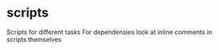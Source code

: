 # scripts
Scripts for different tasks
For dependensies look at inline comments in scripts themselves
